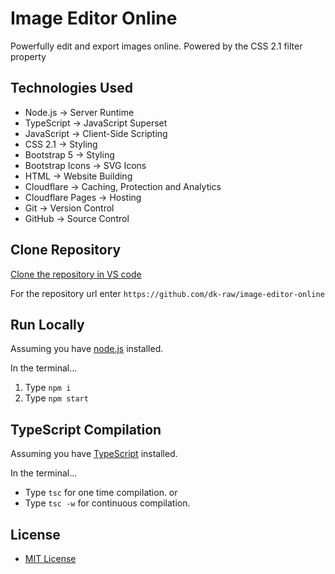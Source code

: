 # Image Editor Online

Powerfully edit and export images online. Powered by the CSS 2.1 filter property

## Technologies Used

- Node.js → Server Runtime
- TypeScript → JavaScript Superset
- JavaScript → Client-Side Scripting
- CSS 2.1 → Styling
- Bootstrap 5 → Styling
- Bootstrap Icons → SVG Icons
- HTML → Website Building
- Cloudflare → Caching, Protection and Analytics
- Cloudflare Pages → Hosting
- Git → Version Control
- GitHub → Source Control

## Clone Repository

[Clone the repository in VS code](https://docs.microsoft.com/en-us/azure/developer/javascript/how-to/with-visual-studio-code/clone-github-repository)

For the repository url enter `https://github.com/dk-raw/image-editor-online`

## Run Locally

Assuming you have [node.js](https://nodejs.org/en/download/) installed.

In the terminal...

1.  Type `npm i`
2.  Type `npm start`

## TypeScript Compilation

Assuming you have [TypeScript](https://www.npmjs.com/package/typescript) installed.

In the terminal...

- Type `tsc` for one time compilation.
  or
- Type `tsc -w` for continuous compilation.

## License

- [MIT License](https://mit-license.org/)
